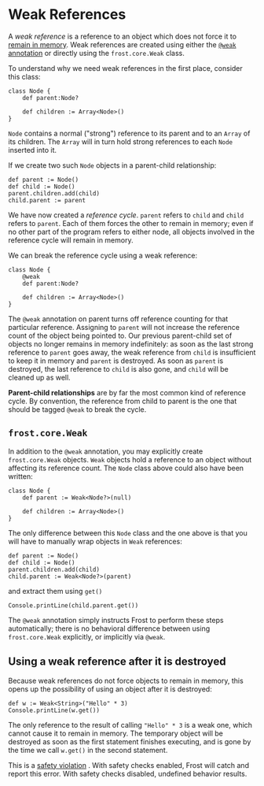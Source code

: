 Weak References
===============

A *weak reference* is a reference to an object which does not force it to
[remain in memory](memoryManagement.md). Weak references are created using either the
[`@weak` annotation](annotations.md#weak) or directly using the `frost.core.Weak` class.

To understand why we need weak references in the first place, consider this class:

    class Node {
        def parent:Node?

        def children := Array<Node>()
    }

`Node` contains a normal ("strong") reference to its parent and to an `Array` of its children. The
`Array` will in turn hold strong references to each `Node` inserted into it.

If we create two such `Node` objects in a parent-child relationship:

    def parent := Node()
    def child := Node()
    parent.children.add(child)
    child.parent := parent

We have now created a *reference cycle*. `parent` refers to `child` and `child` refers to `parent`.
Each of them forces the other to remain in memory; even if no other part of the program refers to
either node, all objects involved in the reference cycle will remain in memory.

We can break the reference cycle using a weak reference:

    class Node {
        @weak
        def parent:Node?

        def children := Array<Node>()
    }

The `@weak` annotation on parent turns off reference counting for that particular reference.
Assigning to `parent` will not increase the reference count of the object being pointed to. Our
previous parent-child set of objects no longer remains in memory indefinitely: as soon as the last
strong reference to `parent` goes away, the weak reference from `child` is insufficient to keep it
in memory and `parent` is destroyed. As soon as `parent` is destroyed, the last reference to `child`
is also gone, and `child` will be cleaned up as well.

**Parent-child relationships** are by far the most common kind of reference cycle. By convention,
the reference from child to parent is the one that should be tagged `@weak` to break the cycle.

`frost.core.Weak`
-----------------

In addition to the `@weak` annotation, you may explicitly create `frost.core.Weak` objects. `Weak`
objects hold a reference to an object without affecting its reference count. The `Node` class above
could also have been written:

    class Node {
        def parent := Weak<Node?>(null)

        def children := Array<Node>()
    }

The only difference between this `Node` class and the one above is that you will have to manually
wrap objects in `Weak` references:

    def parent := Node()
    def child := Node()
    parent.children.add(child)
    child.parent := Weak<Node?>(parent)

and extract them using `get()`

    Console.printLine(child.parent.get())

The `@weak` annotation simply instructs Frost to perform these steps automatically; there is no
behavioral difference between using `frost.core.Weak` explicitly, or implicitly via `@weak`.

Using a weak reference after it is destroyed
--------------------------------------------

Because weak references do not force objects to remain in memory, this opens up the possibility of
using an object after it is destroyed:

    def w := Weak<String>("Hello" * 3)
    Console.printLine(w.get())

The only reference to the result of calling `"Hello" * 3` is a weak one, which cannot cause it to
remain in memory. The temporary object will be destroyed as soon as the first statement finishes
executing, and is gone by the time we call `w.get()` in the second statement.

This is a [safety violation](safetyViolations.md) . With safety checks enabled, Frost will catch
and report this error. With safety checks disabled, undefined behavior results.